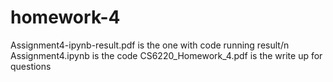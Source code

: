 # homework-4

Assignment4-ipynb-result.pdf is the one with code running result/n
Assignment4.ipynb is the code
CS6220_Homework_4.pdf is the write up for questions
